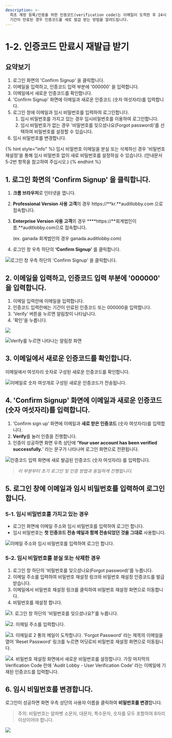 ```yaml
---
description: >-
  최초 계정 등록/인증을 위한 인증코드(verification code)는 이메일이 도착한 후 24시간이 지나면 만료됩니다. 인증코드 사용
  기간이 만료된 경우 인증코드를 새로 발급 받는 방법을 알려드립니다.
---
```


# 1-2. 인증코드 만료시 재발급 받기

## 요약보기

1. 로그인 화면의 'Confirm Signup' 을 클릭합니다. 
2. 이메일을 입력하고, 인증코드 입력 부분에 '000000' 을 입력합니다. 
3. 이메일에서 새로운 인증코드를 확인합니다.  
4. 'Confirm Signup' 화면에 이메일과 새로운 인증코드 \(숫자 여섯자리\)를 입력합니다.  
5. 로그인 창에 이메일과 임시 비밀번호를 입력하여 로그인합니다. 
   1. 임시 비밀번호를 가지고 있는 경우 임시비밀번호를 이용하여 로그인합니다. 
   2. 임시 비밀번호가 없는 경우 '비밀번호를 잊으셨나요\(Forgot password\)'를 선택하여 비밀번호를 설정할 수 있습니다.  
6. 임시 비밀번호를 변경합니다.  

{% hint style="info" %}
임시 비밀번호 이메일을 분실 또는 삭제하신 경우 '비밀번호 재설정'을 통해 임시 비밀번호 없이 새로 비밀번호를 설정하실 수 있습니다. \(안내문서 5-2번 항목을 참고하여 주십시오.\) 
{% endhint %}

## 1. 로그인 화면의 'Confirm Signup' 을 클릭합니다. 

1. **크롬 브라우저**로 인터넷을 엽니다. 
2. **Professional Version 사용 고객**의 경우 https://**kr.**auditlobby.com 으로 접속합니다.
3. **Enterprise Version 사용 고객**의 경우 ****https://**회계법인이름.**auditlobby.com으로 접속합니다. 

   \(ex. ganada 회계법인의 경우 ganada.auditlobby.com\)

4. 로그인 창 우측 하단의 **‘Confirm Signup’** 를 클릭합니다.

![&#xB85C;&#xADF8;&#xC778; &#xCC3D; &#xC6B0;&#xCE21; &#xD558;&#xB2E8;&#xC758; &apos;Confirm Signup&apos; &#xC744; &#xD074;&#xB9AD;&#xD569;&#xB2C8;&#xB2E4;.](../../../.gitbook/assets/confirm-signup.jpg)

## 2. 이메일을 입력하고, 인증코드 입력 부분에 '000000' 을 입력합니다. 

1. 이메일 입력란에 이메일을 입력합니다. 
2. 인증코드 입력란에는 기간이 만료된 인증코드 또는 000000을 입력합니다. 
3. 'Verify' 버튼을 누르면 알림창이 나타납니다. 
4. '확인'을 누릅니다.    

![](../../../.gitbook/assets/a_1_3.jpg)

![Verify&#xB97C; &#xB204;&#xB974;&#xBA74; &#xB098;&#xD0C0;&#xB098;&#xB294; &#xC54C;&#xB9BC;&#xCC3D; &#xD654;&#xBA74; ](../../../.gitbook/assets/image%20%28179%29.png)

## 3. 이메일에서 새로운 인증코드를 확인합니다.  

이메일에서 여섯자리 숫자로 구성된 새로운 인증코드를 확인합니다. 

![&#xC774;&#xBA54;&#xC77C;&#xB85C; &#xC22B;&#xC790; &#xC5EC;&#xC12F;&#xAC1C;&#xB85C; &#xAD6C;&#xC131;&#xB41C; &#xC0C8;&#xB85C;&#xC6B4; &#xC778;&#xC99D;&#xCF54;&#xB4DC;&#xAC00; &#xC804;&#xC1A1;&#xB429;&#xB2C8;&#xB2E4;.  ](../../../.gitbook/assets/image%20%2821%29.png)

## 4. 'Confirm Signup' 화면에 이메일과 새로운 인증코드 \(숫자 여섯자리\)를 입력합니다. 

1. ‘Confirm sign up’ 화면에 이메일과 **새로 받은 인증코드** \(숫자 여섯자리\)를 입력합니다. 
2. **Verify**를 눌러 인증을 진행합니다. 
3. 인증이 성공하면 화면 우측 상단에 **‘Your user account has been verified successfully.**’ 라는 문구가 나타나며 로그인 화면으로 전환됩니다.

![&#xC778;&#xC99D;&#xCF54;&#xB4DC; &#xC785;&#xB825; &#xD654;&#xBA74;&#xC5D0; &#xC0C8;&#xB85C; &#xBC1C;&#xAE09;&#xB41C; &#xC778;&#xC99D;&#xCF54;&#xB4DC; \(&#xC22B;&#xC790; &#xC5EC;&#xC12F;&#xC790;&#xB9AC;\) &#xB97C; &#xC785;&#xB825;&#xD569;&#xB2C8;&#xB2E4;. ](../../../.gitbook/assets/authentication_3_input_information.jpg)

> _이 부분부터 초기 로그인 및 인증 방법과 동일하게 진행됩니다._

## 5. 로그인 창에 이메일과 임시 비밀번호를 입력하여 로그인합니다. 

### 5-1. 임시 비밀번호를 가지고 있는 경우 

* 로그인 화면에 이메일 주소와 임시 비밀번호를 입력하여 로그인 합니다. 
* 임시 비밀번호는 **첫 인증코드 전송 메일과 함께 전송되었던 것을 그대로** 사용합니다. 

![&#xC774;&#xBA54;&#xC77C; &#xC8FC;&#xC18C;&#xC640; &#xC784;&#xC2DC; &#xBE44;&#xBC00;&#xBC88;&#xD638;&#xB97C; &#xC785;&#xB825;&#xD558;&#xC5EC; &#xB85C;&#xADF8;&#xC778; &#xD569;&#xB2C8;&#xB2E4;.  ](../../../.gitbook/assets/screen-shot-2019-04-13-at-10.00.39-am.jpg)

### 5-2. 임시 비밀번호를 분실 또는 삭제한 경우 

1. 로그인 창 하단의 '비밀번호를 잊으셨나요\(Forgot password\)'를 누릅니다. 
2. 이메일 주소를 입력하여 비밀번호 재설정 링크와 비밀번호 재설정 인증코드를 발급받습니다. 
3. 이메일에서 비밀번호 재설정 링크를 클릭하여 비밀번호 재설정 화면으로 이동합니다. 
4. 비밀번호를 재설정 합니다. 

![1. &#xB85C;&#xADF8;&#xC778; &#xCC3D; &#xD558;&#xB2E8;&#xC758; &apos;&#xBE44;&#xBC00;&#xBC88;&#xD638;&#xB97C; &#xC78A;&#xC73C;&#xC168;&#xB098;&#xC694;?&apos;&#xB97C; &#xB204;&#xB985;&#xB2C8;&#xB2E4;. ](../../../.gitbook/assets/a_1-1_2.jpg)

![2. &#xC774;&#xBA54;&#xC77C; &#xC8FC;&#xC18C;&#xB97C; &#xC785;&#xB825;&#xD569;&#xB2C8;&#xB2E4;. ](../../../.gitbook/assets/a_1-1_3.jpg)

![3. &#xC774;&#xBA54;&#xC77C;&#xB85C; 2 &#xD1B5;&#xC758; &#xBA54;&#xC77C;&#xC774; &#xB3C4;&#xCC29;&#xD569;&#xB2C8;&#xB2E4;. &apos;Forgot Password&apos; &#xB77C;&#xB294; &#xC81C;&#xBAA9;&#xC758; &#xC774;&#xBA54;&#xC77C;&#xC744; &#xC5F4;&#xC5B4; &apos;Reset Password&apos; &#xB9C1;&#xD06C;&#xB97C; &#xB204;&#xB974;&#xBA74; &#xC5B4;&#xB527;&#xB85C;&#xBE44; &#xBE44;&#xBC00;&#xBC88;&#xD638; &#xC7AC;&#xC124;&#xC815; &#xD654;&#xBA74;&#xC73C;&#xB85C; &#xC774;&#xB3D9;&#xB429;&#xB2C8;&#xB2E4;. ](../../../.gitbook/assets/image%20%28148%29.png)

![4. &#xBE44;&#xBC00;&#xBC88;&#xD638; &#xC7AC;&#xC124;&#xC815; &#xD654;&#xBA74;&#xC5D0;&#xC11C; &#xC0C8;&#xB85C;&#xC6B4; &#xBE44;&#xBC00;&#xBC88;&#xD638;&#xB97C; &#xC124;&#xC815;&#xD569;&#xB2C8;&#xB2E4;. &#xAC00;&#xC7A5; &#xB9C8;&#xC9C0;&#xB9C9;&#xC758; Verification Code &#xB780;&#xC5D0; &apos;Audit Lobby - User Verification Code&apos; &#xB77C;&#xB294; &#xC774;&#xBA54;&#xC77C;&#xC5D0; &#xAE30;&#xC7AC;&#xB41C; &#xC778;&#xC99D;&#xCF54;&#xB4DC;&#xB97C; &#xC785;&#xB825;&#xD569;&#xB2C8;&#xB2E4;.  ](../../../.gitbook/assets/screen-shot-2019-04-16-at-8.06.29-am.jpg)

## 6. 임시 비밀번호를 변경합니다. 

로그인이 성공하면 화면 우측 상단의 사용자 이름을 클릭하여 **비밀번호를 변경**합니다.

> 주의: 비밀번호는 알파벳 소문자, 대문자, 특수문자, 숫자를 모두 포함하여 8자리 이상이어야 합니다.

![](../../../.gitbook/assets/artboard-2.jpg)

